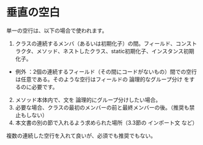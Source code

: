 # 垂直の空白

単一の空行は、以下の場合で使われます。

1. クラスの連続するメンバ（あるいは初期化子）の間。フィールド、コンストラクタ、メソッド、ネストしたクラス、static初期化子、インスタンス初期化子。
  * 例外 ：2個の連続するフィールド（その間にコードがないもの）間での空行は任意である。そのような空行はフィールドの 論理的なグループ分け をするのに必要です。
2. メソッド本体内で、文を 論理的にグループ分けしたい場合。
3. 必要な場合、クラスの最初のメンバーの前と最終メンバーの後。（推奨も禁止もしない）
4. 本文書の別の節で入れるよう求められた場所（3.3節の インポート文 など）

複数の連続した空行を入れて良いが、必須でも推奨でもない。
